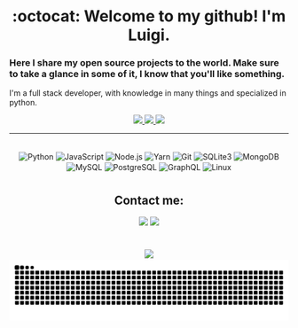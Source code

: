 <div align='center'>

# :octocat: Welcome to my github! I'm Luigi.
</div>

### Here I share my open source projects to the world. Make sure to take a glance in some of it, I know that you'll like something.
I'm a full stack developer, with knowledge in many things and specialized in python.
<div align='center'>

  <a href='https://github.com/luigiMinardi'>
    <img height='180em' src='https://github-readme-stats.vercel.app/api?username=luigiMinardi&theme=radical&show_icons=true&custom_title=My%20Github%20Stats&count_private=true'>
    <img height='180em' src='https://github-readme-stats.vercel.app/api/top-langs/?username=luigiMinardi&theme=radical&layout=compact&langs_count=10'>
  </a>

  <a href='https://github.com/luigiMinardi'>
    <img src='https://github-profile-trophy.vercel.app/?username=luigiMinardi&row=1&theme=radical'>
  </a>

---
<div style="display: inline_block"><br>
  <img align="center" alt="Python" height="30" width="40" src="https://cdn.jsdelivr.net/gh/devicons/devicon/icons/python/python-original.svg">
  <img align="center" alt="JavaScript" height="30" width="40" src="https://cdn.jsdelivr.net/gh/devicons/devicon/icons/javascript/javascript-original.svg">
  <img align="center" alt="Node.js" height="30" width="40" src="https://cdn.jsdelivr.net/gh/devicons/devicon/icons/nodejs/nodejs-original.svg">
  <img align="center" alt="Yarn" height="30" width="40" src="https://cdn.jsdelivr.net/gh/devicons/devicon/icons/yarn/yarn-original.svg">
  <img align="center" alt="Git" height="30" width="40" src="https://cdn.jsdelivr.net/gh/devicons/devicon/icons/git/git-original.svg">
  <img align="center" alt="SQLite3" height="30" width="40" src="https://cdn.jsdelivr.net/gh/devicons/devicon/icons/sqlite/sqlite-original.svg">
  <img align="center" alt="MongoDB" height="30" width="40" src="https://cdn.jsdelivr.net/gh/devicons/devicon/icons/mongodb/mongodb-original.svg">
  <img align="center" alt="MySQL" height="30" width="40" src="https://cdn.jsdelivr.net/gh/devicons/devicon/icons/mysql/mysql-original.svg">
  <img align="center" alt="PostgreSQL" height="30" width="40" src="https://cdn.jsdelivr.net/gh/devicons/devicon/icons/postgresql/postgresql-original.svg">
  <img align="center" alt="GraphQL" height="30" width="40" src="https://cdn.jsdelivr.net/gh/devicons/devicon/icons/graphql/graphql-plain.svg">
  <img align="center" alt="Linux" height="30" width="40" src="https://cdn.jsdelivr.net/gh/devicons/devicon/icons/linux/linux-original.svg">

#
  <!-- <img align="right" alt="Luigi-pic" height="150" style="border-radius:50px;" src="> -->
</div>
</div>
<div align='center'>

  ## Contact me:
  <a href = "mailto:lugminsinlag@gmail.com"><img src="https://img.shields.io/badge/-Gmail-%23333?style=for-the-badge&logo=gmail&logoColor=white" target="_blank"></a>
  <a href="https://www.linkedin.com/in/lugmin" target="_blank"><img src="https://img.shields.io/badge/-LinkedIn-%230077B5?style=for-the-badge&logo=linkedin&logoColor=white" target="_blank"></a> 

#
  <img height='180em' src= 'https://github-readme-streak-stats.herokuapp.com/?user=luigiMinardi&theme=radical'>

<picture>
  <source media="(prefers-color-scheme: dark)" srcset="https://raw.githubusercontent.com/luigiMinardi/luigiMinardi/output/github-contribution-grid-snake-dark.svg" />
  <source media="(prefers-color-scheme: light)" srcset="https://raw.githubusercontent.com/luigiMinardi/luigiMinardi/output/github-contribution-grid-snake.svg" />
  <img alt="github-snake" src="https://raw.githubusercontent.com/luigiMinardi/luigiMinardi/output/github-contribution-grid-snake.svg" />
</picture>

</div>

